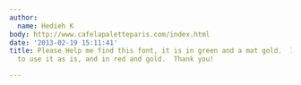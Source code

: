 ```yaml
---
author:
  name: Hedieh K
body: http://www.cafelapaletteparis.com/index.html
date: '2013-02-19 15:11:41'
title: Please Help me find this font, it is in green and a mat gold.  I would like
  to use it as is, and in red and gold.  Thank you!

---
```

